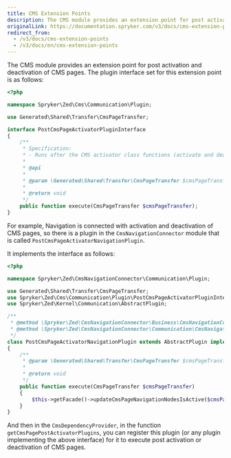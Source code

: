 ```yaml
---
title: CMS Extension Points
description: The CMS module provides an extension point for post activation and deactivation of CMS pages.
originalLink: https://documentation.spryker.com/v3/docs/cms-extension-points
redirect_from:
  - /v3/docs/cms-extension-points
  - /v3/docs/en/cms-extension-points
---
```


The CMS module provides an extension point for post activation and deactivation of CMS pages. The plugin interface set for this extension point is as follows:

```php
<?php

namespace Spryker\Zed\Cms\Communication\Plugin;

use Generated\Shared\Transfer\CmsPageTransfer;

interface PostCmsPageActivatorPluginInterface
{
    /**
     * Specification:
     * - Runs after the CMS activator class functions (activate and deactivate)
     *
     * @api
     *
     * @param \Generated\Shared\Transfer\CmsPageTransfer $cmsPageTransfer
     *
     * @return void
     */
    public function execute(CmsPageTransfer $cmsPageTransfer);
}
```

For example, Navigation is connected with activation and deactivation of CMS pages, so there is a plugin in the `CmsNavigationConnector` module that is called `PostCmsPageActivatorNavigationPlugin`.

It implements the interface as follows:

```php
<?php

namespace Spryker\Zed\CmsNavigationConnector\Communication\Plugin;

use Generated\Shared\Transfer\CmsPageTransfer;
use Spryker\Zed\Cms\Communication\Plugin\PostCmsPageActivatorPluginInterface;
use Spryker\Zed\Kernel\Communication\AbstractPlugin;

/**
 * @method \Spryker\Zed\CmsNavigationConnector\Business\CmsNavigationConnectorFacadeInterface getFacade()
 * @method \Spryker\Zed\CmsNavigationConnector\Communication\CmsNavigationConnectorCommunicationFactory getFactory()
 */
class PostCmsPageActivatorNavigationPlugin extends AbstractPlugin implements PostCmsPageActivatorPluginInterface
{
    /**
     * @param \Generated\Shared\Transfer\CmsPageTransfer $cmsPageTransfer
     *
     * @return void
     */
    public function execute(CmsPageTransfer $cmsPageTransfer)
    {
        $this->getFacade()->updateCmsPageNavigationNodesIsActive($cmsPageTransfer);
    }
}
```

And then in the `CmsDependencyProvider`, in the function `getCmsPagePostActivatorPlugins`, you can register this plugin (or any plugin implementing the above interface) for it to execute post activation or deactivation of CMS pages.

<!--
**See also:**

* Get a general idea of what a CMS page is
* Define maximum size of content fields
* Migrate to a newer version of CMS module
* Migrate to a newer version of CMS collector
-->

